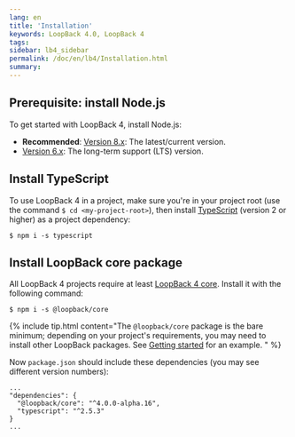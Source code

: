 ```yaml
---
lang: en
title: 'Installation'
keywords: LoopBack 4.0, LoopBack 4
tags:
sidebar: lb4_sidebar
permalink: /doc/en/lb4/Installation.html
summary:
---
```


## Prerequisite: install Node.js

To get started with LoopBack 4, install Node.js:
  - **Recommended**: [Version 8.x](https://nodejs.org/en/download/current/): The latest/current version.
  - [Version 6.x](https://nodejs.org/en/download/): The long-term support (LTS) version.

## Install TypeScript

To use LoopBack 4 in a project, make sure you're in your project root (use the command `$ cd <my-project-root>`), then install [TypeScript](https://www.typescriptlang.org/index.html#download-links) (version 2 or higher) as a project dependency:

```
$ npm i -s typescript
```

## Install LoopBack core package

All LoopBack 4 projects require at least [LoopBack 4 core](https://www.npmjs.com/package/@loopback/core).
Install it with the following command:

```
$ npm i -s @loopback/core
```

{% include tip.html content="The `@loopback/core` package is the bare minimum; depending on your project's requirements, you may need to install other LoopBack packages.  See [Getting started](Getting-started.html) for an example.
" %}

Now `package.json` should include these dependencies (you may see different version numbers):
```
...
"dependencies": {
  "@loopback/core": "^4.0.0-alpha.16",
  "typescript": "^2.5.3"
}
...
```
